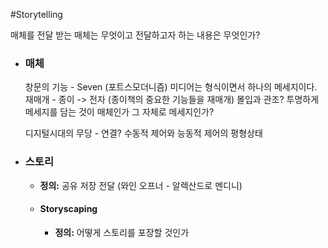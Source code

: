 #Storytelling

매체를 전달 받는 매체는 무엇이고 전달하고자 하는 내용은 무엇인가?

- ### 매체
	창문의 기능 - Seven (포트스모더니즘)
	미디어는 형식이면서 하나의 메세지이다.
	재매개 - 종이 -> 전자 (종이책의 중요한 기능들을 재매개)
	몰입과 관조?
	투명하게 메세지를 담는 것이 매체인가 그 자체로 메세지인가?
	
	디지털시대의 무당 - 연결?
	수동적 제어와 능동적 제어의 평형상태
	
- ### 스토리
	- **정의:**
		공유 저장 전달 (와인 오프너 - 알렉산드로 멘디니)
	- #### Storyscaping
		- **정의:**
			어떻게 스토리를 포장할 것인가
	